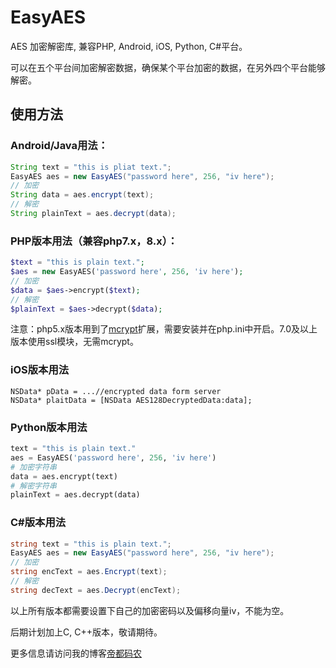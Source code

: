 # EasyAES
AES 加密解密库, 兼容PHP, Android, iOS, Python, C#平台。

可以在五个平台间加密解密数据，确保某个平台加密的数据，在另外四个平台能够解密。

## 使用方法

### Android/Java用法：
```Java
String text = "this is pliat text.";
EasyAES aes = new EasyAES("password here", 256, "iv here");
// 加密
String data = aes.encrypt(text);
// 解密
String plainText = aes.decrypt(data);
```


### PHP版本用法（兼容php7.x，8.x）：
```PHP
$text = "this is plain text.";
$aes = new EasyAES('password here', 256, 'iv here');
// 加密
$data = $aes->encrypt($text);
// 解密
$plainText = $aes->decrypt($data);
```
注意：php5.x版本用到了[mcrypt](https://www.php.net/manual/en/book.mcrypt.php)扩展，需要安装并在php.ini中开启。7.0及以上版本使用ssl模块，无需mcrypt。


### iOS版本用法
```Object-C
NSData* pData = ...//encrypted data form server
NSData* plaitData = [NSData AES128DecryptedData:data];
```


### Python版本用法
```Python
text = "this is plain text."
aes = EasyAES('password here', 256, 'iv here')
# 加密字符串
data = aes.encrypt(text)
# 解密字符串
plainText = aes.decrypt(data)
```


### C#版本用法
```C#
string text = "this is plain text.";
EasyAES aes = new EasyAES("password here", 256, "iv here");
// 加密
string encText = aes.Encrypt(text);
// 解密
string decText = aes.Decrypt(encText);
```

以上所有版本都需要设置下自己的加密密码以及偏移向量iv，不能为空。

后期计划加上C, C++版本，敬请期待。

更多信息请访问我的博客[帝都码农](http://diducoder.com)